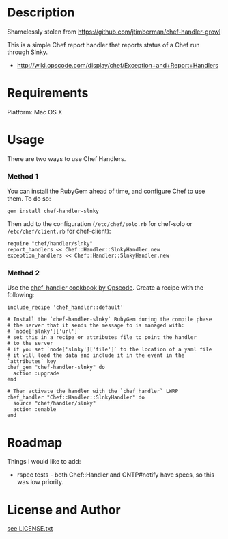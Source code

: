 Description
===========

Shamelessly stolen from https://github.com/jtimberman/chef-handler-growl

This is a simple Chef report handler that reports status of a Chef run
through Slnky.

* http://wiki.opscode.com/display/chef/Exception+and+Report+Handlers

Requirements
============

Platform: Mac OS X

Usage
=====

There are two ways to use Chef Handlers.

### Method 1

You can install the RubyGem ahead of time, and configure Chef to use
them. To do so:

    gem install chef-handler-slnky

Then add to the configuration (`/etc/chef/solo.rb` for chef-solo or
`/etc/chef/client.rb` for chef-client):

    require "chef/handler/slnky"
    report_handlers << Chef::Handler::SlnkyHandler.new
    exception_handlers << Chef::Handler::SlnkyHandler.new

### Method 2

Use the
[chef_handler cookbook by Opscode](http://community.opscode.com/cookbooks/chef_handler).
Create a recipe with the following:

    include_recipe 'chef_handler::default'
    
    # Install the `chef-handler-slnky` RubyGem during the compile phase
    # the server that it sends the message to is managed with:
    # `node['slnky']['url']`
    # set this in a recipe or attributes file to point the handler
    # to the server
    # if you set `node['slnky']['file']` to the location of a yaml file
    # it will load the data and include it in the event in the `attributes` key
    chef_gem "chef-handler-slnky" do
      action :upgrade
    end
    
    # Then activate the handler with the `chef_handler` LWRP
    chef_handler "Chef::Handler::SlnkyHandler" do
      source "chef/handler/slnky"
      action :enable
    end

Roadmap
=======

Things I would like to add:

* rspec tests - both Chef::Handler and GNTP#notify have specs, so this
  was low priority.

License and Author
==================

[see LICENSE.txt](LICENSE.txt)
